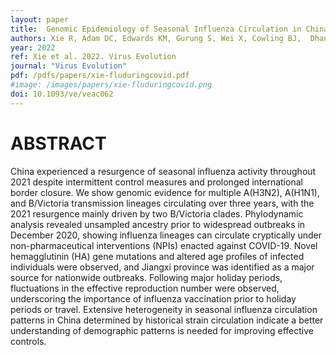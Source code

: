 ```yaml
---
layout: paper
title:  Genomic Epidemiology of Seasonal Influenza Circulation in China During Prolonged Border Closure from 2020 to 2021.
authors: Xie R, Adam DC, Edwards KM, Gurung S, Wei X, Cowling BJ,  Dhanasekaran V
year: 2022
ref: Xie et al. 2022. Virus Evolution
journal: "Virus Evolution"
pdf: /pdfs/papers/xie-fluduringcovid.pdf
#image: /images/papers/xie-fluduringcovid.png
doi: 10.1093/ve/veac062
---
```


# ABSTRACT
China experienced a resurgence of seasonal influenza activity throughout 2021 despite intermittent control measures and prolonged international border closure. We show genomic evidence for multiple A(H3N2), A(H1N1), and B/Victoria transmission lineages circulating over three years, with the 2021 resurgence mainly driven by two B/Victoria clades. Phylodynamic analysis revealed unsampled ancestry prior to widespread outbreaks in December 2020, showing influenza lineages can circulate cryptically under non-pharmaceutical interventions (NPIs) enacted against COVID-19. Novel hemagglutinin (HA) gene mutations and altered age profiles of infected individuals were observed, and Jiangxi province was identified as a major source for nationwide outbreaks. Following major holiday periods, fluctuations in the effective reproduction number were observed, underscoring the importance of influenza vaccination prior to holiday periods or travel. Extensive heterogeneity in seasonal influenza circulation patterns in China determined by historical strain circulation indicate a better understanding of demographic patterns is needed for improving effective controls.